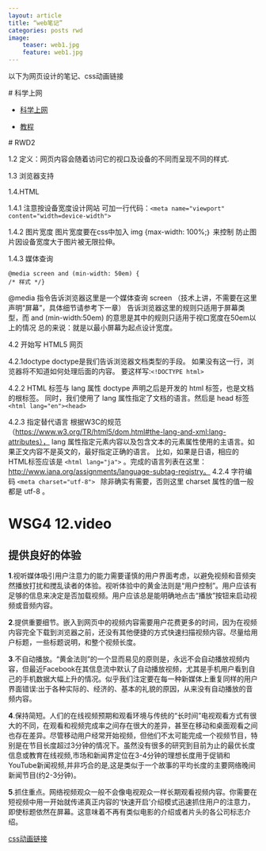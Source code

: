 ```yaml
---
layout: article 
title: “web笔记” 
categories: posts rwd
image:
    teaser: web1.jpg
    feature: web1.jpg
---
```

以下为网页设计的笔记、css动画链接

<div class="row" markdown="1">

<div class="col-md-3" markdown="1">
# 科学上网


- [科学上网](https://github.com/getlantern/lantern/releases/tag/latest)

- [教程](https://waylau.com/about-vpngate/)
</div >
<div class="col-md-9" markdown="1" >
# RWD2

  
 

1.2 定义：网页内容会随着访问它的视口及设备的不同而呈现不同的样式.

1.3 浏览器支持

1.4.HTML

1.4.1 注意按设备宽度设计网站 可加一行代码：```<meta name="viewport" content="width=device-width">```

1.4.2 图片宽度 
图片宽度要在css中加入
img {max-width: 100%;｝
来控制 防止图片因设备宽度大于图片被无限拉伸。

1.4.3 媒体查询
```
@media screen and (min-width: 50em) {
/* 样式 */} 
```
@media 指令告诉浏览器这里是一个媒体查询  screen
（技术上讲，不需要在这里声明“屏幕”，具体细节请参考下一章）
告诉浏览器这里的规则只适用于屏幕类型，而 and (min-width:50em)
的意思是其中的规则只适用于视口宽度在50em以上的情况
总的来说：就是以最小屏幕为起点设计宽度。

4.2 开始写 HTML5 网页

4.2.1doctype
doctype是我们告诉浏览器文档类型的手段。
如果没有这一行，浏览器将不知道如何处理后面的内容。
要这样写:```<!DOCTYPE html>```

4.2.2 HTML 标签与 lang 属性
doctype 声明之后是开发的 html 标签，也是文档的根标签。
同时，我们使用了 lang 属性指定了文档的语言。然后是 head 标签
```<html lang="en"><head>```

4.2.3 指定替代语言
根据W3C的规范
（https://www.w3.org/TR/html5/dom.html#the-lang-and-xml:lang-attributes），
lang 属性指定元素内容以及包含文本的元素属性使用的主语言。如果正文内容不是英文的，最好指定正确的语言。
比如，如果是日语，相应的HTML标签应该是 ```<html lang="ja">``` 。完成的语言列表在这里：http://www.iana.org/assignments/language-subtag-registry。
4.2.4 字符编码
```<meta charset="utf-8"> ```
除非确实有需要，否则这里 charset 属性的值一般都是 utf-8 。

# WSG4 12.video
## 提供良好的体验

**1**.视听媒体吸引用户注意力的能力需要谨慎的用户界面考虑，以避免视频和音频突然播放打扰和搅乱读者的体验。视听体验中的黄金法则是“用户控制”。用户应该有足够的信息来决定是否加载视频。用户应该总是能明确地点击“播放”按钮来启动视频或音频内容。

**2**.提供重要细节。嵌入到网页中的视频内容需要用户花费更多的时间，因为在视频内容完全下载到浏览器之前，还没有其他便捷的方式快速扫描视频内容。尽量给用户标题，一些标题说明，和整个视频长度。

**3**.不自动播放。“黄金法则”的一个显而易见的原则是，永远不会自动播放视频内容，但最近Facebook在其信息流中默认了自动播放视频，尤其是手机用户看到自己的手机数据大幅上升的情况。似乎我们注定要在每一种新媒体上重复同样的用户界面错误:出于各种实际的、经济的、基本的礼貌的原因，从来没有自动播放的音频内容。

**4**.保持简短。人们的在线视频预期和观看环境与传统的“长时间”电视观看方式有很大的不同，在观看和视频完成率之间存在很大的差异，甚至在移动和桌面观看之间也存在差异。尽管移动用户经常开始视频，但他们不太可能完成一个视频节目，特别是在节目长度超过3分钟的情况下。虽然没有很多的研究到目前为止的最优长度信息或教育在线视频,市场和新闻界定位在3-4分钟的理想长度用于促销和YouTube新闻视频,并非巧合的是,这是类似于一个故事的平均长度的主要网络晚间新闻节目(约2-3分钟)。

**5**.抓住重点。网络视频观众一般不会像电视观众一样长期观看视频内容。你需要在短视频中用一开始就传递真正内容的‘快速开启’介绍模式迅速抓住用户的注意力，即使标题依然在屏幕。这意味着不再有类似电影的介绍或者片头的各公司标志介绍。

[css动画链接]

[css动画链接]: https://jsyucker.github.io/portfolio/
</div>
</div>





